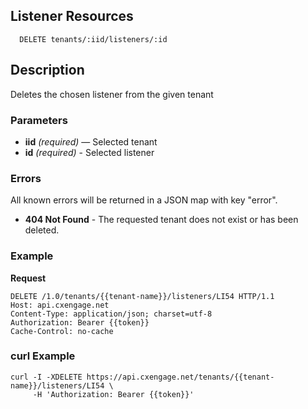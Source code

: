 ## Listener Resources

```
  DELETE tenants/:iid/listeners/:id
```

## Description

Deletes the chosen listener from the given tenant


### Parameters

- **iid** _(required)_ — Selected tenant
- **id** _(required)_ - Selected listener 

### Errors

All known errors will be returned in a JSON map with key "error".

- **404 Not Found** - The requested tenant does not exist or has been deleted.

### Example

**Request**

```
DELETE /1.0/tenants/{{tenant-name}}/listeners/LI54 HTTP/1.1
Host: api.cxengage.net
Content-Type: application/json; charset=utf-8
Authorization: Bearer {{token}}
Cache-Control: no-cache

```


### curl Example

```
curl -I -XDELETE https://api.cxengage.net/tenants/{{tenant-name}}/listeners/LI54 \
     -H 'Authorization: Bearer {{token}}'  
```
